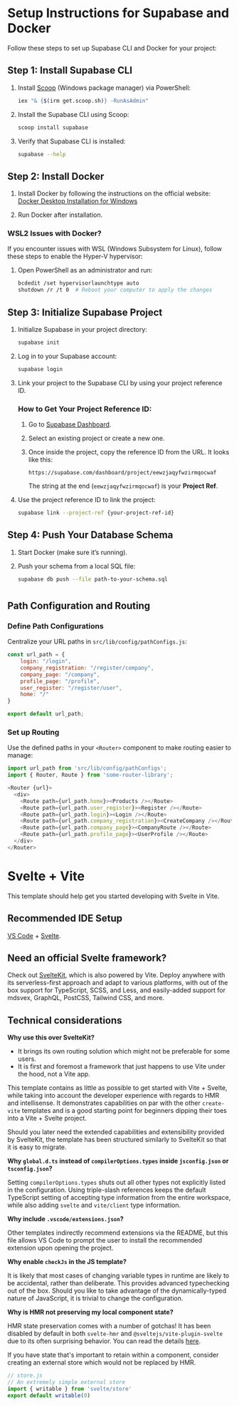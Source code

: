 # Setup Instructions for Supabase and Docker

Follow these steps to set up Supabase CLI and Docker for your project:

## Step 1: Install Supabase CLI

1. Install [Scoop](https://scoop.sh/) (Windows package manager) via PowerShell:
   ```bash
   iex "& {$(irm get.scoop.sh)} -RunAsAdmin"
   ```

2. Install the Supabase CLI using Scoop:
   ```bash
   scoop install supabase
   ```

3. Verify that Supabase CLI is installed:
   ```bash
   supabase --help
   ```

## Step 2: Install Docker

1. Install Docker by following the instructions on the official website:  
   [Docker Desktop Installation for Windows](https://docs.docker.com/desktop/install/windows-install/)

2. Run Docker after installation.

### WSL2 Issues with Docker?

If you encounter issues with WSL (Windows Subsystem for Linux), follow these steps to enable the Hyper-V hypervisor:

1. Open PowerShell as an administrator and run:
   ```bash
   bcdedit /set hypervisorlaunchtype auto
   shutdown /r /t 0  # Reboot your computer to apply the changes
   ```

## Step 3: Initialize Supabase Project

1. Initialize Supabase in your project directory:
   ```bash
   supabase init
   ```

2. Log in to your Supabase account:
   ```bash
   supabase login
   ```

3. Link your project to the Supabase CLI by using your project reference ID.

   ### How to Get Your Project Reference ID:
   
   1. Go to [Supabase Dashboard](https://supabase.com/dashboard/projects).
   
   2. Select an existing project or create a new one.
   
   3. Once inside the project, copy the reference ID from the URL. It looks like this:  
      ```
      https://supabase.com/dashboard/project/eewzjaqyfwzirmqocwaf
      ```
      The string at the end (`eewzjaqyfwzirmqocwaf`) is your **Project Ref**.

4. Use the project reference ID to link the project:
   ```bash
   supabase link --project-ref {your-project-ref-id}
   ```

## Step 4: Push Your Database Schema

1. Start Docker (make sure it’s running).
   
2. Push your schema from a local SQL file:
   ```bash
   supabase db push --file path-to-your-schema.sql
   ```

# 

## Path Configuration and Routing

### Define Path Configurations

Centralize your URL paths in `src/lib/config/pathConfigs.js`:

```javascript
const url_path = {
    login: "/login",
    company_registration: "/register/company",
    company_page: "/company",
    profile_page: "/profile",
    user_register: "/register/user",
    home: "/"
}

export default url_path;
```



### Set up Routing

Use the defined paths in your `<Router>` component to make routing easier to manage:

```javascript
import url_path from 'src/lib/config/pathConfigs';
import { Router, Route } from 'some-router-library';

<Router {url}>
  <div>
    <Route path={url_path.home}><Products /></Route>
    <Route path={url_path.user_register}><Register /></Route>
    <Route path={url_path.login}><Login /></Route>
    <Route path={url_path.company_registration}><CreateCompany /></Route>
    <Route path={url_path.company_page}><CompanyRoute /></Route>
    <Route path={url_path.profile_page}><UserProfile /></Route>
  </div>
</Router>
```


# 

# Svelte + Vite

This template should help get you started developing with Svelte in Vite.

## Recommended IDE Setup

[VS Code](https://code.visualstudio.com/) + [Svelte](https://marketplace.visualstudio.com/items?itemName=svelte.svelte-vscode).

## Need an official Svelte framework?

Check out [SvelteKit](https://github.com/sveltejs/kit#readme), which is also powered by Vite. Deploy anywhere with its serverless-first approach and adapt to various platforms, with out of the box support for TypeScript, SCSS, and Less, and easily-added support for mdsvex, GraphQL, PostCSS, Tailwind CSS, and more.

## Technical considerations

**Why use this over SvelteKit?**

- It brings its own routing solution which might not be preferable for some users.
- It is first and foremost a framework that just happens to use Vite under the hood, not a Vite app.

This template contains as little as possible to get started with Vite + Svelte, while taking into account the developer experience with regards to HMR and intellisense. It demonstrates capabilities on par with the other `create-vite` templates and is a good starting point for beginners dipping their toes into a Vite + Svelte project.

Should you later need the extended capabilities and extensibility provided by SvelteKit, the template has been structured similarly to SvelteKit so that it is easy to migrate.

**Why `global.d.ts` instead of `compilerOptions.types` inside `jsconfig.json` or `tsconfig.json`?**

Setting `compilerOptions.types` shuts out all other types not explicitly listed in the configuration. Using triple-slash references keeps the default TypeScript setting of accepting type information from the entire workspace, while also adding `svelte` and `vite/client` type information.

**Why include `.vscode/extensions.json`?**

Other templates indirectly recommend extensions via the README, but this file allows VS Code to prompt the user to install the recommended extension upon opening the project.

**Why enable `checkJs` in the JS template?**

It is likely that most cases of changing variable types in runtime are likely to be accidental, rather than deliberate. This provides advanced typechecking out of the box. Should you like to take advantage of the dynamically-typed nature of JavaScript, it is trivial to change the configuration.

**Why is HMR not preserving my local component state?**

HMR state preservation comes with a number of gotchas! It has been disabled by default in both `svelte-hmr` and `@sveltejs/vite-plugin-svelte` due to its often surprising behavior. You can read the details [here](https://github.com/sveltejs/svelte-hmr/tree/master/packages/svelte-hmr#preservation-of-local-state).

If you have state that's important to retain within a component, consider creating an external store which would not be replaced by HMR.

```js
// store.js
// An extremely simple external store
import { writable } from 'svelte/store'
export default writable(0)
```
